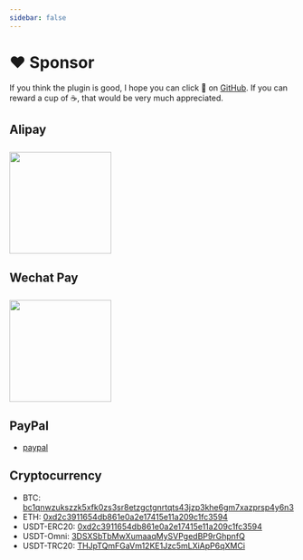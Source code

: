 ```yaml
---
sidebar: false
---
```


# ❤️ Sponsor

If you think the plugin is good, I hope you can click 🌟 on [GitHub](https://github.com/liihuu/KLineChart). If you can reward a cup of ☕️, that would be very much appreciated.

## Alipay
<img style="width:180px;margin-top:10px" src="/images/alipay_qr_code.png"/>

## Wechat Pay
<img style="width:180px;margin-top:10px" src="/images/wechat_pay_qr_code.png"/>

## PayPal

- [paypal](https://paypal.me/liihuu)

## Cryptocurrency

- BTC: [bc1qnwzukszzk5xfk0zs3sr8etzgctgnrtqts43jzp3khe6gm7xazprsp4y6n3]()
- ETH: [0xd2c3911654db861e0a2e17415e11a209c1fc3594]()
- USDT-ERC20: [0xd2c3911654db861e0a2e17415e11a209c1fc3594]()
- USDT-Omni: [3DSXSbTbMwXumaaqMySVPgedBP9rGhpnfQ]()
- USDT-TRC20: [THJpTQmFGaVm12KE1Jzc5mLXiApP6qXMCi]()